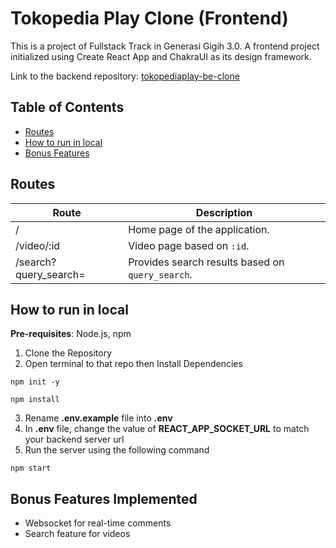 # Tokopedia Play Clone (Frontend)

This is a project of Fullstack Track in Generasi Gigih 3.0. A frontend project initialized using Create React App and ChakraUI as its design framework.

Link to the backend repository: [tokopediaplay-be-clone](https://github.com/Acigam/tokopediaplay-be-clone)

## **Table of Contents**

- [Routes](#routes)
- [How to run in local](#how-to-run-in-local)
- [Bonus Features](#bonus-features-implemented)

## **Routes**

| Route                 | Description                                      |
| --------------------- | ------------------------------------------------ |
| /                     | Home page of the application.                    |
| /video/:id            | Video page based on `:id`.                       |
| /search?query_search= | Provides search results based on `query_search`. |

## **How to run in local**

**Pre-requisites**: Node.js, npm

1. Clone the Repository
2. Open terminal to that repo then Install Dependencies

```
npm init -y
```

```
npm install
```

3. Rename **.env.example** file into **.env**
4. In **.env** file, change the value of **REACT_APP_SOCKET_URL** to match your backend server url
5. Run the server using the following command

```
npm start
```

## **Bonus Features Implemented**

- Websocket for real-time comments
- Search feature for videos
